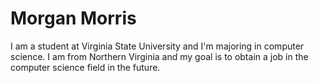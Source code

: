 # Morgan Morris
I am a student at Virginia State University and I'm majoring in computer science. I am from Northern Virginia and my goal is to obtain a job in the computer science field in the future.
